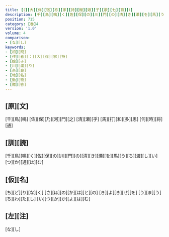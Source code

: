 ```yaml
---
title: [（][大][伴][宿][祢][家][持][贈][娘][子][歌][七][首][）]
description: [千][鳥][鳴][く][佐][保][の][川][門][の][清][き][瀬][を][馬][う][ち][渡][し][い][つ][か][通][は][む]
position: 715
category: [巻]4
version: '1.0'
volume: 4
comparison:
- [な][し]
keywords:
- [相][聞]
- [作][者][：][大][伴][家][持]
- [娘][子]
- [川][渡][り]
- [奈][良]
- [地][名]
- [動][物]
- [贈][答]
---
```


## [原][文]

[千][鳥][鳴] [佐][保][乃][河][門][之] [清][瀬][乎] [馬][打][和][多][思] [何][時][将][通]

## [訓][読]

[千][鳥][鳴][く][佐][保][の][川][門][の][清][き][瀬][を][馬][う][ち][渡][し][い][つ][か][通][は][む]

## [仮][名]

[ち][ど][り][な][く] [さ][ほ][の][か][は][と][の] [き][よ][き][せ][を] [う][ま][う][ち][わ][た][し] [い][つ][か][か][よ][は][む]

## [左][注]

[な][し]
